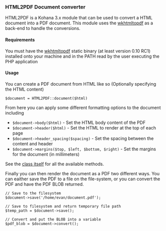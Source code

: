 ### HTML2PDF Document converter

HTML2PDF is a Kohana 3.x module that can be used to convert a HTML document into
a PDF document. This module uses the [wkhtmltopdf](http://code.google.com/p/wkhtmltopdf/)
as a back-end to handle the conversions.

#### Requirements

You must have the [wkhtmltopdf](http://wkhtmltopdf.org/) static binary (at
least version 0.10 RC1) installed onto your machine and in the PATH read by the
user executing the PHP application

#### Usage

You can create a PDF document from HTML like so (Optionally specifying the HTML content)

    $document = HTML2PDF::document($html)

From here you can apply some different formatting options to the document including

 * `$document->body($html)` - Set the HTML body content of the PDF
 * `$document->header($html)` - Set the HTML to render at the top of each page
 * `$document->header_spacing($spacing)` - Set the spacing between the content and header
 * `$document->margins($top, $left, $bottom, $right)` - Set the margins for the document (in millimeters)

See the [class itself](classes/Kohana/HTML2PDF/Document.php) for all the available methods.

Finally you can then render the document as a PDF two different ways. You can
eaither save the PDF to a file on the file-system, or you can convert the PDF
and have the PDF BLOB returned.

    // Save to the filesystem
    $document->save('/home/evan/document.pdf');

    // Save to filesystem and return temporary file path
    $temp_path = $document->save();

    // Convert and put the BLOB into a variable
    $pdf_blob = $document->convert();
